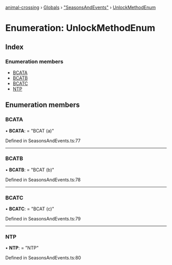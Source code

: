 [animal-crossing](../README.md) › [Globals](../globals.md) › ["SeasonsAndEvents"](../modules/_seasonsandevents_.md) › [UnlockMethodEnum](_seasonsandevents_.unlockmethodenum.md)

# Enumeration: UnlockMethodEnum

## Index

### Enumeration members

* [BCATA](_seasonsandevents_.unlockmethodenum.md#bcata)
* [BCATB](_seasonsandevents_.unlockmethodenum.md#bcatb)
* [BCATC](_seasonsandevents_.unlockmethodenum.md#bcatc)
* [NTP](_seasonsandevents_.unlockmethodenum.md#ntp)

## Enumeration members

###  BCATA

• **BCATA**: = "BCAT (a)"

Defined in SeasonsAndEvents.ts:77

___

###  BCATB

• **BCATB**: = "BCAT (b)"

Defined in SeasonsAndEvents.ts:78

___

###  BCATC

• **BCATC**: = "BCAT (c)"

Defined in SeasonsAndEvents.ts:79

___

###  NTP

• **NTP**: = "NTP"

Defined in SeasonsAndEvents.ts:80
